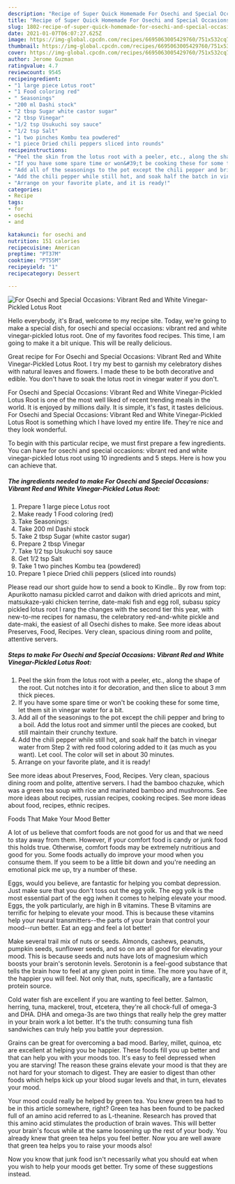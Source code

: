 ```yaml
---
description: "Recipe of Super Quick Homemade For Osechi and Special Occasions: Vibrant Red and White Vinegar-Pickled Lotus Root"
title: "Recipe of Super Quick Homemade For Osechi and Special Occasions: Vibrant Red and White Vinegar-Pickled Lotus Root"
slug: 1802-recipe-of-super-quick-homemade-for-osechi-and-special-occasions-vibrant-red-and-white-vinegar-pickled-lotus-root
date: 2021-01-07T06:07:27.625Z
image: https://img-global.cpcdn.com/recipes/6695063005429760/751x532cq70/for-osechi-and-special-occasions-vibrant-red-and-white-vinegar-pickled-lotus-root-recipe-main-photo.jpg
thumbnail: https://img-global.cpcdn.com/recipes/6695063005429760/751x532cq70/for-osechi-and-special-occasions-vibrant-red-and-white-vinegar-pickled-lotus-root-recipe-main-photo.jpg
cover: https://img-global.cpcdn.com/recipes/6695063005429760/751x532cq70/for-osechi-and-special-occasions-vibrant-red-and-white-vinegar-pickled-lotus-root-recipe-main-photo.jpg
author: Jerome Guzman
ratingvalue: 4.7
reviewcount: 9545
recipeingredient:
- "1 large piece Lotus root"
- "1 Food coloring red"
- " Seasonings"
- "200 ml Dashi stock"
- "2 tbsp Sugar white castor sugar"
- "2 tbsp Vinegar"
- "1/2 tsp Usukuchi soy sauce"
- "1/2 tsp Salt"
- "1 two pinches Kombu tea powdered"
- "1 piece Dried chili peppers sliced into rounds"
recipeinstructions:
- "Peel the skin from the lotus root with a peeler, etc., along the shape of the root. Cut notches into it for decoration, and then slice to about 3 mm thick pieces."
- "If you have some spare time or won&#39;t be cooking these for some time, let them sit in vinegar water for a bit."
- "Add all of the seasonings to the pot except the chili pepper and bring to a boil. Add the lotus root and simmer until the pieces are cooked, but still maintain their crunchy texture."
- "Add the chili pepper while still hot, and soak half the batch in vinegar water from Step 2 with red food coloring added to it (as much as you want). Let cool. The color will set in about 30 minutes."
- "Arrange on your favorite plate, and it is ready!"
categories:
- Recipe
tags:
- for
- osechi
- and

katakunci: for osechi and 
nutrition: 151 calories
recipecuisine: American
preptime: "PT37M"
cooktime: "PT55M"
recipeyield: "1"
recipecategory: Dessert

---
```



![For Osechi and Special Occasions: Vibrant Red and White Vinegar-Pickled Lotus Root](https://img-global.cpcdn.com/recipes/6695063005429760/751x532cq70/for-osechi-and-special-occasions-vibrant-red-and-white-vinegar-pickled-lotus-root-recipe-main-photo.jpg)

Hello everybody, it's Brad, welcome to my recipe site. Today, we're going to make a special dish, for osechi and special occasions: vibrant red and white vinegar-pickled lotus root. One of my favorites food recipes. This time, I am going to make it a bit unique. This will be really delicious.

Great recipe for For Osechi and Special Occasions: Vibrant Red and White Vinegar-Pickled Lotus Root. I try my best to garnish my celebratory dishes with natural leaves and flowers. I made these to be both decorative and edible. You don&#39;t have to soak the lotus root in vinegar water if you don&#39;t.

For Osechi and Special Occasions: Vibrant Red and White Vinegar-Pickled Lotus Root is one of the most well liked of recent trending meals in the world. It is enjoyed by millions daily. It is simple, it's fast, it tastes delicious. For Osechi and Special Occasions: Vibrant Red and White Vinegar-Pickled Lotus Root is something which I have loved my entire life. They're nice and they look wonderful.


To begin with this particular recipe, we must first prepare a few ingredients. You can have for osechi and special occasions: vibrant red and white vinegar-pickled lotus root using 10 ingredients and 5 steps. Here is how you can achieve that.

<!--inarticleads1-->

##### The ingredients needed to make For Osechi and Special Occasions: Vibrant Red and White Vinegar-Pickled Lotus Root:

1. Prepare 1 large piece Lotus root
1. Make ready 1 Food coloring (red)
1. Take  Seasonings:
1. Take 200 ml Dashi stock
1. Take 2 tbsp Sugar (white castor sugar)
1. Prepare 2 tbsp Vinegar
1. Take 1/2 tsp Usukuchi soy sauce
1. Get 1/2 tsp Salt
1. Take 1 two pinches Kombu tea (powdered)
1. Prepare 1 piece Dried chili peppers (sliced into rounds)


Please read our short guide how to send a book to Kindle.. By row from top: Apurikotto namasu pickled carrot and daikon with dried apricots and mint, matsukaze-yaki chicken terrine, date-maki fish and egg roll, subasu spicy pickled lotus root I rang the changes with the second tier this year, with new-to-me recipes for namasu, the celebratory red-and-white pickle and date-maki, the easiest of all Osechi dishes to make. See more ideas about Preserves, Food, Recipes. Very clean, spacious dining room and polite, attentive servers. 

<!--inarticleads2-->

##### Steps to make For Osechi and Special Occasions: Vibrant Red and White Vinegar-Pickled Lotus Root:

1. Peel the skin from the lotus root with a peeler, etc., along the shape of the root. Cut notches into it for decoration, and then slice to about 3 mm thick pieces.
1. If you have some spare time or won&#39;t be cooking these for some time, let them sit in vinegar water for a bit.
1. Add all of the seasonings to the pot except the chili pepper and bring to a boil. Add the lotus root and simmer until the pieces are cooked, but still maintain their crunchy texture.
1. Add the chili pepper while still hot, and soak half the batch in vinegar water from Step 2 with red food coloring added to it (as much as you want). Let cool. The color will set in about 30 minutes.
1. Arrange on your favorite plate, and it is ready!


See more ideas about Preserves, Food, Recipes. Very clean, spacious dining room and polite, attentive servers. I had the bamboo chazuke, which was a green tea soup with rice and marinated bamboo and mushrooms. See more ideas about recipes, russian recipes, cooking recipes. See more ideas about food, recipes, ethnic recipes. 

Foods That Make Your Mood Better


A lot of us believe that comfort foods are not good for us and that we need to stay away from them. However, if your comfort food is candy or junk food this holds true. Otherwise, comfort foods may be extremely nutritious and good for you. Some foods actually do improve your mood when you consume them. If you seem to be a little bit down and you're needing an emotional pick me up, try a number of these.

Eggs, would you believe, are fantastic for helping you combat depression. Just make sure that you don't toss out the egg yolk. The egg yolk is the most essential part of the egg iwhen it comes to helping elevate your mood. Eggs, the yolk particularly, are high in B vitamins. These B vitamins are terrific for helping to elevate your mood. This is because these vitamins help your neural transmitters--the parts of your brain that control your mood--run better. Eat an egg and feel a lot better!

Make several trail mix of nuts or seeds. Almonds, cashews, peanuts, pumpkin seeds, sunflower seeds, and so on are all good for elevating your mood. This is because seeds and nuts have lots of magnesium which boosts your brain's serotonin levels. Serotonin is a feel-good substance that tells the brain how to feel at any given point in time. The more you have of it, the happier you will feel. Not only that, nuts, specifically, are a fantastic protein source.

Cold water fish are excellent if you are wanting to feel better. Salmon, herring, tuna, mackerel, trout, etcetera, they're all chock-full of omega-3 and DHA. DHA and omega-3s are two things that really help the grey matter in your brain work a lot better. It's the truth: consuming tuna fish sandwiches can truly help you battle your depression. 

Grains can be great for overcoming a bad mood. Barley, millet, quinoa, etc are excellent at helping you be happier. These foods fill you up better and that can help you with your moods too. It's easy to feel depressed when you are starving! The reason these grains elevate your mood is that they are not hard for your stomach to digest. They are easier to digest than other foods which helps kick up your blood sugar levels and that, in turn, elevates your mood.

Your mood could really be helped by green tea. You knew green tea had to be in this article somewhere, right? Green tea has been found to be packed full of an amino acid referred to as L-theanine. Research has proved that this amino acid stimulates the production of brain waves. This will better your brain's focus while at the same loosening up the rest of your body. You already knew that green tea helps you feel better. Now you are well aware that green tea helps you to raise your moods also!

Now you know that junk food isn't necessarily what you should eat when you wish to help your moods get better. Try  some  of  these  suggestions  instead.

